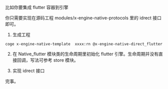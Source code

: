 比如你要集成 flutter 容器到引擎

你只需要实现在源码工程 modules/x-engine-native-protocols 里的 idrect 接口即可。

1. 生成工程
``` 
coge x-engine-native-template  xxxx:rn @x-engine-native-direct_flutter
```

2. 在 Native\_flutter 模块类的生命周期里初始化 flutter 引擎。生命周期并没有直接回调，写法可参考 store 模块。

3. 实现 idrect 接口 


完事。 


